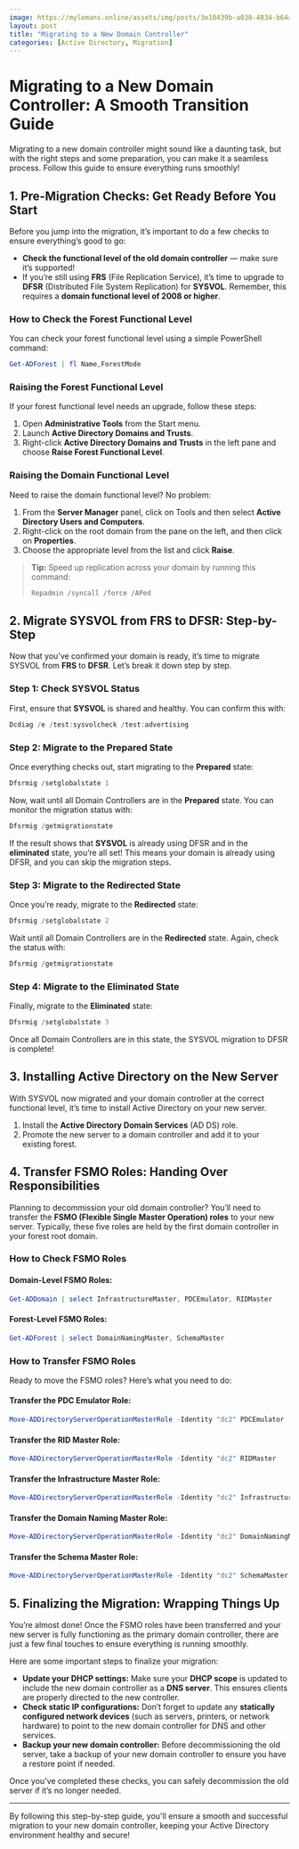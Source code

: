 ```yaml
---
image: https://mylemans.online/assets/img/posts/3e10439b-a030-4834-b64a-8c8f44db25ab.png
layout: post
title: "Migrating to a New Domain Controller"
categories: [Active Directory, Migration]
---
```


# Migrating to a New Domain Controller: A Smooth Transition Guide

Migrating to a new domain controller might sound like a daunting task, but with the right steps and some preparation, you can make it a seamless process. Follow this guide to ensure everything runs smoothly!

## 1. Pre-Migration Checks: Get Ready Before You Start

Before you jump into the migration, it’s important to do a few checks to ensure everything’s good to go:

- **Check the functional level of the old domain controller** — make sure it’s supported!
- If you’re still using **FRS** (File Replication Service), it’s time to upgrade to **DFSR** (Distributed File System Replication) for **SYSVOL**. Remember, this requires a **domain functional level of 2008 or higher**.

### How to Check the Forest Functional Level

You can check your forest functional level using a simple PowerShell command:

```powershell
Get-ADForest | fl Name,ForestMode
```

### Raising the Forest Functional Level

If your forest functional level needs an upgrade, follow these steps:

1. Open **Administrative Tools** from the Start menu.
2. Launch **Active Directory Domains and Trusts**.
3. Right-click **Active Directory Domains and Trusts** in the left pane and choose **Raise Forest Functional Level**.

### Raising the Domain Functional Level

Need to raise the domain functional level? No problem:

1. From the **Server Manager** panel, click on Tools and then select **Active Directory Users and Computers**.
2. Right-click on the root domain from the pane on the left, and then click on **Properties**.
3. Choose the appropriate level from the list and click **Raise**.

> **Tip:** Speed up replication across your domain by running this command:
> ```powershell
> Repadmin /syncall /force /APed
> ```

## 2. Migrate SYSVOL from FRS to DFSR: Step-by-Step

Now that you’ve confirmed your domain is ready, it’s time to migrate SYSVOL from **FRS** to **DFSR**. Let’s break it down step by step.

### Step 1: Check SYSVOL Status

First, ensure that **SYSVOL** is shared and healthy. You can confirm this with:

```powershell
Dcdiag /e /test:sysvolcheck /test:advertising
```

### Step 2: Migrate to the Prepared State

Once everything checks out, start migrating to the **Prepared** state:

```powershell
Dfsrmig /setglobalstate 1
```

Now, wait until all Domain Controllers are in the **Prepared** state. You can monitor the migration status with:

```powershell
Dfsrmig /getmigrationstate
```

If the result shows that **SYSVOL** is already using DFSR and in the **eliminated** state, you’re all set! This means your domain is already using DFSR, and you can skip the migration steps.


### Step 3: Migrate to the Redirected State

Once you’re ready, migrate to the **Redirected** state:

```powershell
Dfsrmig /setglobalstate 2
```

Wait until all Domain Controllers are in the **Redirected** state. Again, check the status with:

```powershell
Dfsrmig /getmigrationstate
```

### Step 4: Migrate to the Eliminated State

Finally, migrate to the **Eliminated** state:

```powershell
Dfsrmig /setglobalstate 3
```

Once all Domain Controllers are in this state, the SYSVOL migration to DFSR is complete!

## 3. Installing Active Directory on the New Server

With SYSVOL now migrated and your domain controller at the correct functional level, it’s time to install Active Directory on your new server.

1. Install the **Active Directory Domain Services** (AD DS) role.
2. Promote the new server to a domain controller and add it to your existing forest.

## 4. Transfer FSMO Roles: Handing Over Responsibilities

Planning to decommission your old domain controller? You’ll need to transfer the **FSMO (Flexible Single Master Operation) roles** to your new server. Typically, these five roles are held by the first domain controller in your forest root domain.

### How to Check FSMO Roles

#### Domain-Level FSMO Roles:

```powershell
Get-ADDomain | select InfrastructureMaster, PDCEmulator, RIDMaster
```

#### Forest-Level FSMO Roles:

```powershell
Get-ADForest | select DomainNamingMaster, SchemaMaster
```

### How to Transfer FSMO Roles

Ready to move the FSMO roles? Here’s what you need to do:

#### Transfer the PDC Emulator Role:

```powershell
Move-ADDirectoryServerOperationMasterRole -Identity "dc2" PDCEmulator
```

#### Transfer the RID Master Role:

```powershell
Move-ADDirectoryServerOperationMasterRole -Identity "dc2" RIDMaster
```

#### Transfer the Infrastructure Master Role:

```powershell
Move-ADDirectoryServerOperationMasterRole -Identity "dc2" InfrastructureMaster
```

#### Transfer the Domain Naming Master Role:

```powershell
Move-ADDirectoryServerOperationMasterRole -Identity "dc2" DomainNamingMaster
```

#### Transfer the Schema Master Role:

```powershell
Move-ADDirectoryServerOperationMasterRole -Identity "dc2" SchemaMaster
```

## 5. Finalizing the Migration: Wrapping Things Up

You’re almost done! Once the FSMO roles have been transferred and your new server is fully functioning as the primary domain controller, there are just a few final touches to ensure everything is running smoothly.

Here are some important steps to finalize your migration:

- **Update your DHCP settings:** Make sure your **DHCP scope** is updated to include the new domain controller as a **DNS server**. This ensures clients are properly directed to the new controller.
- **Check static IP configurations:** Don’t forget to update any **statically configured network devices** (such as servers, printers, or network hardware) to point to the new domain controller for DNS and other services.
- **Backup your new domain controller:** Before decommissioning the old server, take a backup of your new domain controller to ensure you have a restore point if needed.

Once you’ve completed these checks, you can safely decommission the old server if it’s no longer needed.

---

By following this step-by-step guide, you'll ensure a smooth and successful migration to your new domain controller, keeping your Active Directory environment healthy and secure!
